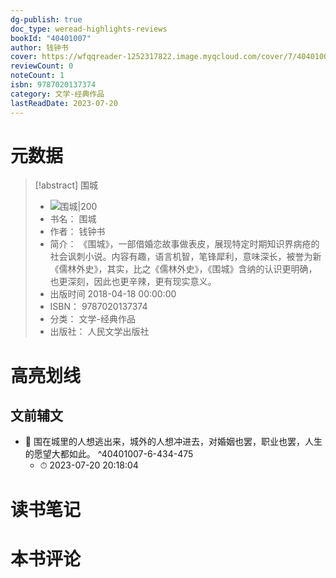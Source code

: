 ```yaml
---
dg-publish: true
doc_type: weread-highlights-reviews
bookId: "40401007"
author: 钱钟书
cover: https://wfqqreader-1252317822.image.myqcloud.com/cover/7/40401007/t7_40401007.jpg
reviewCount: 0
noteCount: 1
isbn: 9787020137374
category: 文学-经典作品
lastReadDate: 2023-07-20
---
```

# 元数据
> [!abstract] 围城
> - ![ 围城|200](https://wfqqreader-1252317822.image.myqcloud.com/cover/7/40401007/t7_40401007.jpg)
> - 书名： 围城
> - 作者： 钱钟书
> - 简介： 《围城》，一部借婚恋故事做表皮，展现特定时期知识界病疮的社会讽刺小说。内容有趣，语言机智，笔锋犀利，意味深长，被誉为新《儒林外史》，其实，比之《儒林外史》，《围城》含纳的认识更明确，也更深刻，因此也更辛辣，更有现实意义。
> - 出版时间 2018-04-18 00:00:00
> - ISBN： 9787020137374
> - 分类： 文学-经典作品
> - 出版社： 人民文学出版社

# 高亮划线

## 文前辅文


- 📌 围在城里的人想逃出来，城外的人想冲进去，对婚姻也罢，职业也罢，人生的愿望大都如此。 ^40401007-6-434-475
    - ⏱ 2023-07-20 20:18:04 
# 读书笔记

# 本书评论
